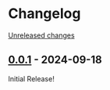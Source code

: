 # Changelog 

[Unreleased changes](https://github.com/rapidez/customer-pricing/compare/0.0.1...0.0.1)
## [0.0.1](https://github.com/rapidez/customer-pricing/releases/tag/0.0.1) - 2024-09-18

Initial Release!

